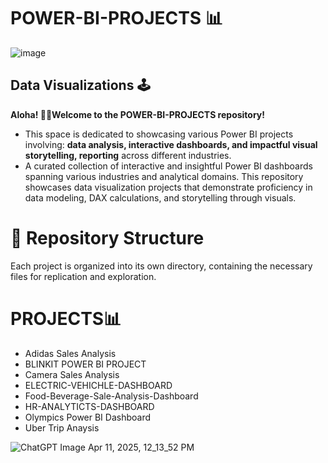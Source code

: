 # POWER-BI-PROJECTS 📊
![image](https://github.com/user-attachments/assets/49b807d6-61b3-4b74-a66d-081adaeafe48) 
## Data Visualizations 🕹️
 **Aloha! 👋🏽Welcome to the POWER-BI-PROJECTS repository!**
* This space is dedicated to showcasing various Power BI projects involving: **data analysis, interactive dashboards, and impactful visual storytelling, reporting** across different industries.
* A curated collection of interactive and insightful Power BI dashboards spanning various industries and analytical domains. This repository showcases data visualization projects that demonstrate proficiency in data modeling, DAX calculations, and storytelling through visuals.​

# **📁 Repository Structure**

Each project is organized into its own directory, containing the necessary files for replication and exploration.​

# **PROJECTS📊**
* Adidas Sales Analysis
* BLINKIT POWER BI PROJECT
* Camera Sales Analysis
* ELECTRIC-VEHICHLE-DASHBOARD
* Food-Beverage-Sale-Analysis-Dashboard
* HR-ANALYTICTS-DASHBOARD
* Olympics Power BI Dashboard
* Uber Trip Anaysis

![ChatGPT Image Apr 11, 2025, 12_13_52 PM](https://github.com/user-attachments/assets/41472525-ae75-481b-9b23-b78f84c7616a)


